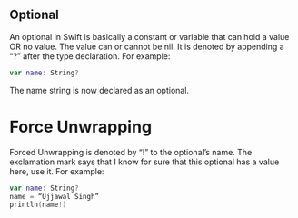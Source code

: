 ## Optional
An optional in Swift is basically a constant or variable that can hold a value OR no value. The value can or cannot be nil. It is denoted by appending a “?” after the type declaration. For example: 
```swift
var name: String?
```
The name string is now declared as an optional.

# Force Unwrapping
Forced Unwrapping is denoted by “!” to the optional’s name. The exclamation mark says that I know for sure that this optional has a value here, use it. For example:
```swift
var name: String?
name = “Ujjawal Singh”
println(name!)
```
